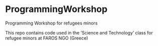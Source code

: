 # ProgrammingWorkshop
Programming Workshop for refugees minors

This repo contains code used in the ‘Science and Technology’ class for refugee minors at FAROS NGO (Greece)
